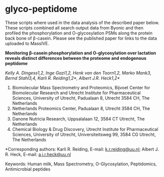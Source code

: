 # glyco-peptidome

These scripts where used in the data analysis of the described paper below. These scripts combined all search output data from Byonic and then profiled the phosphorylation and O-glycosylation PSMs along the protein back bone of β-casein. Please see the published paper for links to the data uploaded to MassIVE. 

**Monitoring β-casein phosphorylation and O-glycosylation over lactation reveals distinct differences between the proteome and endogenous peptidome**

*Kelly A. Dingess1,2, Inge Gazi1,2, Henk van den Toorn1,2, Marko Mank3, Bernd Stahl3,4, Karli R. Reiding1,2\*, Albert J.R. Heck1,2\**
	
1. Biomolecular Mass Spectrometry and Proteomics, Bijvoet Center for Biomolecular Research and Utrecht Institute for Pharmaceutical Sciences, University of Utrecht, Padualaan 8, Utrecht 3584 CH, The Netherlands
2. Netherlands Proteomics Center, Padualaan 8, Utrecht 3584 CH, The Netherlands
3. Danone Nutricia Research, Uppsalalaan 12, 3584 CT Utrecht, The Netherlands
4. Chemical Biology & Drug Discovery, Utrecht Institute for Pharmaceutical Sciences, University of Utrecht, Universiteitsweg 99, 3584 CG Utrecht, The Netherlands


\*Corresponding authors: Karli R. Reiding, E-mail: k.r.reiding@uu.nl; Albert J. R. Heck, E-mail: a.j.r.heck@uu.nl

Keywords: Human milk, Mass Spectrometry, O-Glycosylation, Peptidomics, Antimicrobial peptides 
